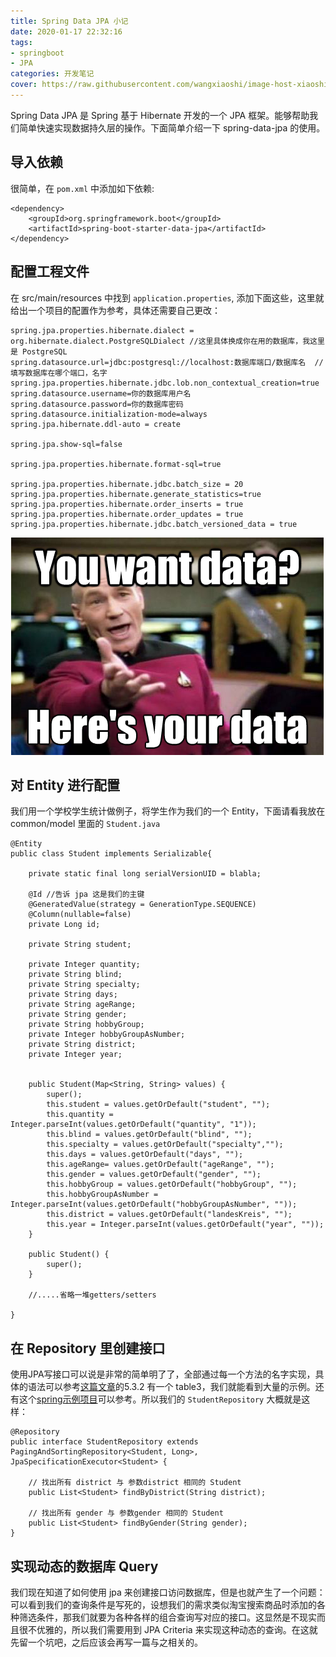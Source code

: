 ```yaml
---
title: Spring Data JPA 小记
date: 2020-01-17 22:32:16
tags:
- springboot
- JPA
categories: 开发笔记
cover: https://raw.githubusercontent.com/wangxiaoshi/image-host-xiaoshi/master/blog_files/img/database-pngrepo-com.png
---
```


Spring Data JPA 是 Spring 基于 Hibernate 开发的一个 JPA 框架。能够帮助我们简单快速实现数据持久层的操作。下面简单介绍一下 spring-data-jpa 的使用。

## 导入依赖
很简单，在 `pom.xml` 中添加如下依赖:
```
<dependency>
    <groupId>org.springframework.boot</groupId>
    <artifactId>spring-boot-starter-data-jpa</artifactId>
</dependency>
```

## 配置工程文件

在 src/main/resources 中找到 `application.properties`, 添加下面这些，这里就给出一个项目的配置作为参考，具体还需要自己更改：
```
spring.jpa.properties.hibernate.dialect = org.hibernate.dialect.PostgreSQLDialect //这里具体换成你在用的数据库，我这里是 PostgreSQL
spring.datasource.url=jdbc:postgresql://localhost:数据库端口/数据库名  //填写数据库在哪个端口，名字
spring.jpa.properties.hibernate.jdbc.lob.non_contextual_creation=true
spring.datasource.username=你的数据库用户名
spring.datasource.password=你的数据库密码
spring.datasource.initialization-mode=always
spring.jpa.hibernate.ddl-auto = create

spring.jpa.show-sql=false

spring.jpa.properties.hibernate.format-sql=true

spring.jpa.properties.hibernate.jdbc.batch_size = 20
spring.jpa.properties.hibernate.generate_statistics=true
spring.jpa.properties.hibernate.order_inserts = true
spring.jpa.properties.hibernate.order_updates = true
spring.jpa.properties.hibernate.jdbc.batch_versioned_data = true
```
![](https://raw.githubusercontent.com/wangxiaoshi/image-host-xiaoshi/master/blog_files/img/picard-data-meme.png)

## 对 Entity 进行配置
我们用一个学校学生统计做例子，将学生作为我们的一个 Entity，下面请看我放在 common/model 里面的 `Student.java`

```
@Entity
public class Student implements Serializable{

	private static final long serialVersionUID = blabla;

	@Id //告诉 jpa 这是我们的主键
    @GeneratedValue(strategy = GenerationType.SEQUENCE)
	@Column(nullable=false)
	private Long id;

	private String student;

	private Integer quantity;
	private String blind;
	private String specialty;
	private String days;
	private String ageRange;
	private String gender;
	private String hobbyGroup;
	private Integer hobbyGroupAsNumber;
	private String district;
	private Integer year;

	
	public Student(Map<String, String> values) {
		super();
		this.student = values.getOrDefault("student", "");
		this.quantity = Integer.parseInt(values.getOrDefault("quantity", "1"));
		this.blind = values.getOrDefault("blind", "");
		this.specialty = values.getOrDefault("specialty","");
		this.days = values.getOrDefault("days", "");
		this.ageRange= values.getOrDefault("ageRange", "");
		this.gender = values.getOrDefault("gender", "");
		this.hobbyGroup = values.getOrDefault("hobbyGroup", "");
		this.hobbyGroupAsNumber = Integer.parseInt(values.getOrDefault("hobbyGroupAsNumber", ""));
		this.district = values.getOrDefault("landesKreis", "");
		this.year = Integer.parseInt(values.getOrDefault("year", ""));
	}

	public Student() {
		super();
	}

	//.....省略一堆getters/setters

}
```

## 在 Repository 里创建接口
使用JPA写接口可以说是非常的简单明了了，全部通过每一个方法的名字实现，具体的语法可以参考[这篇文章](https://docs.spring.io/spring-data/jpa/docs/current/reference/html/#jpa.query-methods)的5.3.2 有一个 table3，我们就能看到大量的示例。还有这个[spring示例项目](https://github.com/spring-projects/spring-data-jpa/blob/master/src/test/java/org/springframework/data/jpa/repository/sample/UserRepository.java)可以参考。所以我们的 `StudentRepository` 大概就是这样：
```
@Repository
public interface StudentRepository extends PagingAndSortingRepository<Student, Long>, JpaSpecificationExecutor<Student> {
	
    // 找出所有 district 与 参数district 相同的 Student
	public List<Student> findByDistrict(String district);

    // 找出所有 gender 与 参数gender 相同的 Student
	public List<Student> findByGender(String gender);
}
```

## 实现动态的数据库 Query
我们现在知道了如何使用 jpa 来创建接口访问数据库，但是也就产生了一个问题：可以看到我们的查询条件是写死的，设想我们的需求类似淘宝搜索商品时添加的各种筛选条件，那我们就要为各种各样的组合查询写对应的接口。这显然是不现实而且很不优雅的，所以我们需要用到 JPA Criteria 来实现这种动态的查询。在这就先留一个坑吧，之后应该会再写一篇与之相关的。